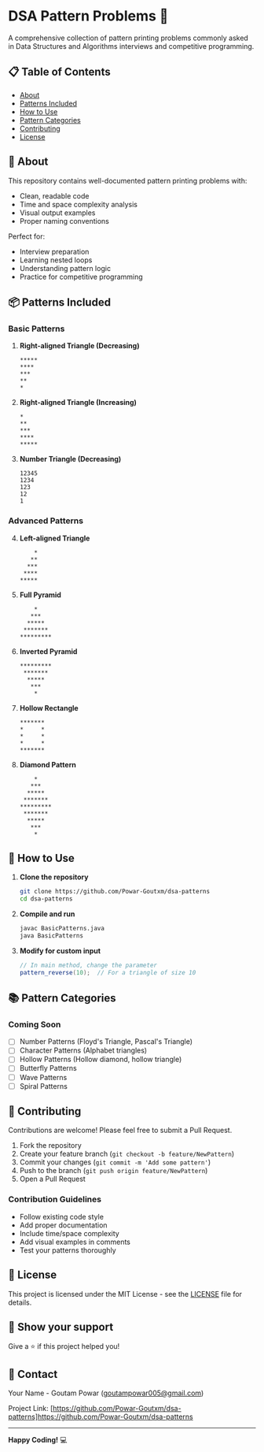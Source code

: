 # DSA Pattern Problems 🎨

A comprehensive collection of pattern printing problems commonly asked in Data Structures and Algorithms interviews and competitive programming.

## 📋 Table of Contents

- [About](#about)
- [Patterns Included](#patterns-included)
- [How to Use](#how-to-use)
- [Pattern Categories](#pattern-categories)
- [Contributing](#contributing)
- [License](#license)

## 🎯 About

This repository contains well-documented pattern printing problems with:

- Clean, readable code
- Time and space complexity analysis
- Visual output examples
- Proper naming conventions

Perfect for:

- Interview preparation
- Learning nested loops
- Understanding pattern logic
- Practice for competitive programming

## 📦 Patterns Included

### Basic Patterns

1. **Right-aligned Triangle (Decreasing)**

   ```
   *****
   ****
   ***
   **
   *
   ```

2. **Right-aligned Triangle (Increasing)**

   ```
   *
   **
   ***
   ****
   *****
   ```

3. **Number Triangle (Decreasing)**
   ```
   12345
   1234
   123
   12
   1
   ```

### Advanced Patterns

4. **Left-aligned Triangle**

   ```
       *
      **
     ***
    ****
   *****
   ```

5. **Full Pyramid**

   ```
       *
      ***
     *****
    *******
   *********
   ```

6. **Inverted Pyramid**

   ```
   *********
    *******
     *****
      ***
       *
   ```

7. **Hollow Rectangle**

   ```
   *******
   *     *
   *     *
   *     *
   *******
   ```

8. **Diamond Pattern**
   ```
       *
      ***
     *****
    *******
   *********
    *******
     *****
      ***
       *
   ```

## 🚀 How to Use

1. **Clone the repository**

   ```bash
   git clone https://github.com/Powar-Goutxm/dsa-patterns
   cd dsa-patterns
   ```

2. **Compile and run**

   ```bash
   javac BasicPatterns.java
   java BasicPatterns
   ```

3. **Modify for custom input**
   ```java
   // In main method, change the parameter
   pattern_reverse(10);  // For a triangle of size 10
   ```

## 📚 Pattern Categories

### Coming Soon

- [ ] Number Patterns (Floyd's Triangle, Pascal's Triangle)
- [ ] Character Patterns (Alphabet triangles)
- [ ] Hollow Patterns (Hollow diamond, hollow triangle)
- [ ] Butterfly Patterns
- [ ] Wave Patterns
- [ ] Spiral Patterns

## 🤝 Contributing

Contributions are welcome! Please feel free to submit a Pull Request.

1. Fork the repository
2. Create your feature branch (`git checkout -b feature/NewPattern`)
3. Commit your changes (`git commit -m 'Add some pattern'`)
4. Push to the branch (`git push origin feature/NewPattern`)
5. Open a Pull Request

### Contribution Guidelines

- Follow existing code style
- Add proper documentation
- Include time/space complexity
- Add visual examples in comments
- Test your patterns thoroughly

## 📝 License

This project is licensed under the MIT License - see the [LICENSE](LICENSE) file for details.

## 🌟 Show your support

Give a ⭐️ if this project helped you!

## 📧 Contact

Your Name - Goutam Powar (goutampowar005@gmail.com)

Project Link: [https://github.com/Powar-Goutxm/dsa-patterns]https://github.com/Powar-Goutxm/dsa-patterns

---

**Happy Coding!** 💻
